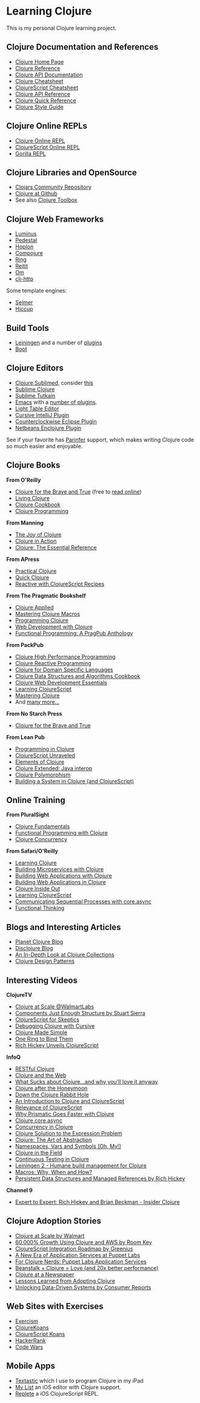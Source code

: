 # Learning Clojure

This is my personal Clojure learning project.

## Clojure Documentation and References

* [Clojure Home Page](http://clojure.org/)
* [Clojure Reference](http://clojure.org/reference/reader)
* [Clojure API Documentation](http://clojure.org/api/api)
* [Clojure Cheatsheet](http://clojure.org/api/cheatsheet)
* [ClojureScript Cheatsheet](http://cljs.info/cheatsheet/)
* [Clojure API Reference](https://clojure.github.io/clojure/index.html)
* [Clojure Quick Reference](https://clojuredocs.org/quickref)
* [Clojure Style Guide](https://github.com/bbatsov/clojure-style-guide)

## Clojure Online REPLs

* [Clojure Online REPL](https://repl.it/)
* [ClojureScript Online REPL](https://clojurescript.io)
* [Gorilla REPL](http://gorilla-repl.org)

## Clojure Libraries and OpenSource

* [Clojars Community Repository](https://clojars.org/)
* [Clojure at Github](https://github.com/clojure)
* See also [Clojure Toolbox](http://www.clojure-toolbox.com/)

## Clojure Web Frameworks

* [Luminus](http://www.luminusweb.net/)
* [Pedestal](http://pedestal.io/pedestal/0.7/index.html)
* [Hoplon](http://hoplon.io/)
* [Compojure](https://github.com/weavejester/compojure/wiki)
* [Ring](https://github.com/ring-clojure/ring)
* [Reitit](https://github.com/metosin/reitit)
* [Om](https://github.com/omcljs/om)
* [clj-http](https://github.com/dakrone/clj-http)

Some template engines:

* [Selmer](https://github.com/yogthos/Selmer)
* [Hiccup](https://github.com/weavejester/hiccup)


## Build Tools

* [Leiningen](http://leiningen.org/) and a number of [plugins](https://github.com/technomancy/leiningen/wiki/Plugins)
* [Boot](https://github.com/boot-clj/boot)

## Clojure Editors

* [Clojure Sublimed](https://github.com/tonsky/Clojure-Sublimed), consider [this](https://tonsky.me/blog/sublime-clojure/)
* [Sublime Clojure](https://github.com/jasongilman/SublimeClojureSetup)
* [Sublime Tutkain](https://tutkain.flowthing.me)
* [Emacs](http://aquamacs.org/) with a [number of plugins](https://github.com/clojure-emacs).
* [Light Table Editor](http://lighttable.com/)
* [Cursive IntelliJ Plugin](https://cursive-ide.com/)
* [Counterclockwise Eclipse Plugin](http://doc.ccw-ide.org/documentation.html)
* [Netbeans Enclojure Plugin](http://plugins.netbeans.org/plugin/8276/enclojure)

See if your favorite has [Parinfer](https://shaunlebron.github.io/parinfer/) support, which makes writing Clojure code so much easier and enjoyable.

## Clojure Books

**From O'Reilly**

* [Clojure for the Brave and True](http://shop.oreilly.com/product/9781593275914.do) (free  to [read online](http://www.braveclojure.com/))
* [Living Clojure](http://shop.oreilly.com/product/0636920034292.do)
* [Clojure Cookbook](http://shop.oreilly.com/product/0636920029786.do)
* [Clojure Programming](http://shop.oreilly.com/product/0636920013754.do)

**From Manning**

* [The Joy of Clojure](https://www.manning.com/books/the-joy-of-clojure-second-edition)
* [Clojure in Action](https://www.manning.com/books/clojure-in-action-second-edition)
* [Clojure: The Essential Reference](https://www.manning.com/books/clojure-the-essential-reference)

**From APress**

* [Practical Clojure](http://www.apress.com/la/book/9781430272311)
* [Quick Clojure](https://www.apress.com/la/book/9781484229514)
* [Reactive with ClojureScript Recipes](https://www.apress.com/la/book/9781484230084)

**From The Pragmatic Bookshelf**

* [Clojure Applied](https://pragprog.com/book/vmclojeco/clojure-applied)
* [Mastering Clojure Macros](https://pragprog.com/book/cjclojure/mastering-clojure-macros)
* [Programming Clojure](https://pragprog.com/titles/shcloj3/programming-clojure-third-edition/)
* [Web Development with Clojure](https://pragprog.com/titles/dswdcloj3/web-development-with-clojure-third-edition/)
* [Functional Programming: A PragPub Anthology](https://pragprog.com/titles/ppanth/functional-programming-a-pragpub-anthology/)

**From PackPub**

* [Clojure High Performance Programming](https://www.packtpub.com/application-development/clojure-high-performance-programming)
* [Clojure Reactive Programming](https://www.packtpub.com/web-development/clojure-reactive-programming)
* [Clojure for Domain Specific Languages](https://www.packtpub.com/application-development/clojure-domain-specific-languages)
* [Clojure Data Structures and Algorithms Cookbook](https://www.packtpub.com/application-development/clojure-data-structures-and-algorithms-cookbook)
* [Clojure Web Development Essentials](https://www.packtpub.com/application-development/clojure-web-development-essentials)
* [Learning ClojureScript](https://www.packtpub.com/web-development/learning-clojurescript)
* [Mastering Clojure](https://www.packtpub.com/application-development/mastering-clojure)
* And [many more...](https://www.packtpub.com/all/?search=clojure&offset=&rows=48&sort=)

**From No Starch Press**

* [Clojure for the Brave and True](https://www.nostarch.com/clojure)

**From Lean Pub**

* [Programming in Clojure](https://leanpub.com/programming-clojure)
* [ClojureScript Unraveled](https://leanpub.com/clojurescript-unraveled)
* [Elements of Clojure](https://leanpub.com/elementsofclojure)
* [Clojure Extended: Java interop](https://leanpub.com/clojure-java-interop)
* [Clojure Polymorphism](https://leanpub.com/clojurepolymorphism)
* [Building a System in Clojure (and ClojureScript)](https://leanpub.com/building-a-system-in-clojure)

## Online Training

**From PluralSight**

* [Clojure Fundamentals](https://www.pluralsight.com/courses/clojure-fundamentals-part-one)
* [Functional Programming with Clojure](https://www.pluralsight.com/courses/functional-programming-clojure)
* [Clojure Concurrency](https://www.pluralsight.com/courses/clojure-concurrency-tutorial)

**From Safari/O'Reilly**

* [Learning Clojure](http://my.safaribooksonline.com/video/programming/clojure/9781771373623#)
* [Building Microservices with Clojure](http://my.safaribooksonline.com/video/programming/clojure/9781771374354)
* [Building Web Applications with Clojure](http://my.safaribooksonline.com/video/programming/clojure/9781783286157)
* [Building Web Applications in Clojure](http://my.safaribooksonline.com/video/programming/clojure/9781491917206)
* [Clojure Inside Out](http://my.safaribooksonline.com/video/programming/clojure/9781449368647)
* [Learning ClojureScript](http://my.safaribooksonline.com/video/programming/clojure/9781771373890)
* [Communicating Sequential Processes with core.async](http://my.safaribooksonline.com/video/programming/clojure/9781771374293)
* [Functional Thinking](http://my.safaribooksonline.com/video/programming/9781449368630)

## Blogs and Interesting Articles

* [Planet Clojure Blog](http://planet.clojure.in/)
* [Disclojure Blog](http://disclojure.org/)
* [An In-Depth Look at Clojure Collections](https://www.infoq.com/articles/in-depth-look-clojure-collections)
* [Clojure Design Patterns](http://mishadoff.com/blog/clojure-design-patterns/)

## Interesting Videos

**ClojureTV**

* [Clojure at Scale @WalmartLabs](https://www.youtube.com/watch?v=av9Xi6CNqq4)
* [Components Just Enough Structure by Stuart Sierra](https://www.youtube.com/watch?v=13cmHf_kt-Q)
* [ClojureScript for Skeptics](https://www.youtube.com/watch?v=gsffg5xxFQI)
* [Debugging Clojure with Cursive](https://www.youtube.com/watch?v=av9Xi6CNqq4)
* [Clojure Made Simple](https://www.youtube.com/watch?v=VSdnJDO-xdg)
* [One Ring to Bind Them](https://www.youtube.com/watch?v=qqNevHwH47w)
* [Rich Hickey Unveils ClojureScript](https://www.youtube.com/watch?v=tVooR-dF_Ag)

**InfoQ**

* [RESTful Clojure](https://www.infoq.com/presentations/RESTful-Clojure)
* [Clojure and the Web](https://www.infoq.com/presentations/Clojure-and-the-Web)
* [What Sucks about Clojure...and why you'll love it anyway](https://www.infoq.com/presentations/What-Sucks-about-Clojure-and-Why-You-ll-Love-It-Anyway)
* [Clojure after the Honeymoon](https://www.infoq.com/presentations/Clojure-Java-Story)
* [Down the Clojure Rabbit Hole](https://www.infoq.com/presentations/clojure-stories?utm_campaign=infoq_content&utm_source=infoq&utm_medium=feed&utm_term=global)
* [An Introduction to Clojure and ClojureScript](https://www.infoq.com/presentations/clojure-clojurescript-libraries?utm_campaign=infoq_content&utm_source=infoq&utm_medium=feed&utm_term=global)
* [Relevance of ClojureScript](https://www.infoq.com/presentations/clojurescript-es6?utm_campaign=infoq_content&utm_source=infoq&utm_medium=feed&utm_term=global)
* [Why Prismatic Goes Faster with Clojure](https://www.infoq.com/presentations/Why-Prismatic-Goes-Faster-With-Clojure)
* [Clojure core.async](https://www.infoq.com/presentations/clojure-core-async)
* [Concurrency in Clojure](https://www.infoq.com/presentations/Concurrency-Clojure)
* [Clojure Solution to the Expression Problem](https://www.infoq.com/presentations/Clojure-Expression-Problem)
* [Clojure: The Art of Abstraction](https://www.infoq.com/presentations/Clojure-The-Art-of-Abstraction)
* [Namespaces, Vars and Symbols (Oh, My!)](https://www.infoq.com/presentations/Clojure-Namespaces-Vars-Symbols)
* [Clojure in the Field](https://www.infoq.com/presentations/Clojure-tips)
* [Continuous Testing in Clojure](https://www.infoq.com/presentations/Continuous-Testing-Clojure)
* [Leiningen 2 - Humane build management for Clojure](https://www.infoq.com/presentations/Leiningen-2-Clojure)
* [Macros: Why, When and How?](https://www.infoq.com/presentations/macros-clojure-west-2013)
* [Persistent Data Structures and Managed References by Rich Hickey](https://www.infoq.com/presentations/Value-Identity-State-Rich-Hickey)

**Channel 9**

* [Expert to Expert: Rich Hickey and Brian Beckman - Insider Clojure](https://channel9.msdn.com/shows/Going+Deep/Expert-to-Expert-Rich-Hickey-and-Brian-Beckman-Inside-Clojure/)

## Clojure Adoption Stories

* [Clojure at Scale by Walmart](http://blog.cognitect.com/blog/2015/6/30/walmart-runs-clojure-at-scale)
* [60,000% Growth Using Clojure and AWS by Room Key](http://www.colinsteele.org/post/27929539434/60000-growth-in-7-months-using-clojure-and-aws)
* [ClojureScript Integration Roadmap by Greenius](http://about.greeni.us/greenius-clojurescript-integration-roadmap/)
* [A New Era of Application Services at Puppet Labs](https://puppet.com/blog/a-new-era-of-application-services-at-puppet-labs)
* [For Clojure Nerds: Puppet Labs Application Services](https://puppet.com/blog/for-clojure-nerds-puppet-labs-application-services)
* [Beanstalk + Clojure = Love (and 20x better performance)](http://blog.beanstalkapp.com/post/23998022427/beanstalk-clojure-love-and-20x-better)
* [Clojure at a Newspaper](http://www.pitheringabout.com/?p=1018)
* [Lessons Learned from Adopting Clojure](https://yow.eventer.com/yow-2013-1080/lessons-learned-from-adopting-clojure-by-jey-fields-1397)
* [Unlocking Data-Driven Systems by Consumer Reports](https://www.youtube.com/watch?v=BNkYYYyfF48)

## Web Sites with Exercises

* [Exercism](https://exercism.org/tracks/clojure)
* [ClojureKoans](https://github.com/functional-koans/clojure-koans)
* [ClojureScript Koans](http://clojurescriptkoans.com/)
* [HackerRank](https://www.hackerrank.com/)
* [Code Wars](https://www.codewars.com/dashboard)

## Mobile Apps

* [Textastic](https://www.textasticapp.com) which I use to program Clojure in my iPad
* [My List](https://apps.apple.com/us/app/my-lisp/id1245341806) an iOS editor with Clojure support.
* [Replete](https://apps.apple.com/us/app/replete-repl/id1013465639) a iOS ClojureScript REPL.
